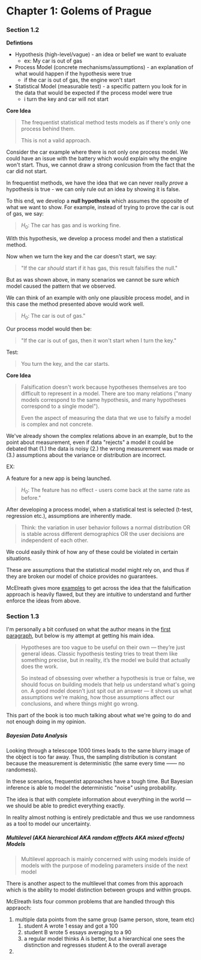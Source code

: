# Chapter 1: Golems of Prague

### Section 1.2
**Defintions**
- Hypothesis (high-level/vague) - an idea or belief we want to evaluate
  - ex: My car is out of gas
- Process Model (concrete mechanisms/assumptions) - an explanation of what would happen if the hypothesis were true
  - if the car is out of gas, the engine won't start
- Statistical Model (measurable test) - a specific pattern you look for in the data that would be expected if the process model were true
  - i turn the key and car will not start

**Core Idea**

> The frequentist statistical method tests models as if there's only one process behind them.
>
>This is not a valid approach.

Consider the car example where there is not only one process model. We could have an issue with the battery which would explain why the engine won't start. Thus, we cannot draw a strong conlcusion from the fact that the car did not start.

In frequentist methods, we have the idea that we can never really *prove* a hypothesis is true - we can only rule out an idea by showing it is false.

To this end, we develop a **null hypothesis** which assumes the opposite of what we want to show. For example, instead of trying to prove the car is out of gas, we say:

>$H_0$: The car has gas and is working fine.

With this hypothesis, we develop a process model and then a statistical method.

Now when we turn the key and the car doesn't start, we say:

>"If the car *should* start if it has gas, this result falsifies the null."

But as was shown above, in many scenarios we cannot be sure *which* model caused the pattern that we observed.

We can think of an example with only one plausible process model, and in this case the method presented above would work well.

> $H_0$: The car is out of gas."

Our process model would then be:

> "If the car is out of gas, then it won't start when I turn the key."

Test:

> You turn the key, and the car starts.

**Core Idea**

> Falsification doesn't work because hypotheses themselves are too difficult to represent in a model. There are too many relations ("many models correspond to the same hypothesis, and many hypotheses correspond to a single model").
>
> Even the aspect of measuring the data that we use to falsify a model is complex and not concrete.

We've already shown the complex relations above in an example, but to the point about measurement, even if data "rejects" a model it could be debated that (1.) the data is noisy (2.) the wrong measurement was made or (3.) assumptions about the variance or distribution are incorrect.

EX:

A feature for a new app is being launched.

> $H_0$: The feature has no effect - users come back at the same rate as before."

After developing a process model, when a statistical test is selected (t-test, regression etc.), assumptions are inherently made.

> Think: the variation in user behavior follows a normal distribution OR is stable across different demographics OR the user decisions are independent of each other.

We could easily think of how any of these could be violated in certain situations.

These are assumptions that the statistical model might rely on, and thus if they are broken our model of choice provides no guarantees.


McElreath gives more [examples](https://civil.colorado.edu/~balajir/CVEN6833/bayes-resources/RM-StatRethink-Bayes.pdf#page=21) to get across the idea that the falsification approach is heavily flawed, but they are intuitive to understand and further enforce the ideas from above.



### Section 1.3

I'm personally a bit confused on what the author means in the [first paragraph](https://civil.colorado.edu/~balajir/CVEN6833/bayes-resources/RM-StatRethink-Bayes.pdf#page=24), but below is my attempt at getting his main idea. 

> Hypotheses are too vague to be useful on their own — they’re just general ideas. Classic hypothesis testing tries to treat them like something precise, but in reality, it’s the model we build that actually does the work.
>
> So instead of obsessing over whether a hypothesis is true or false, we should focus on building models that help us understand what's going on. A good model doesn't just spit out an answer — it shows us what assumptions we're making, how those assumptions affect our conclusions, and where things might go wrong.

This part of the book is too much talking about what we're going to do and not enough doing in my opinion.


##### Bayesian Data Analysis

Looking through a telescope 1000 times leads to the same blurry image of the object is too far away.
Thus, the sampling distribution is constant because the measurement is deterministic (the same every time —— no randomess).

In these scenarios, frequentist approaches have a tough time. But Bayesian inference is able to model the deterministic "noise" using probability.

The idea is that with complete information about everything in the world — we should be able to predict everything exactly.

In reality almost nothing is entirely predictable and thus we use randomness as a tool to model our uncertainty.


##### Multilevel (AKA hierarchical AKA random efffects AKA mixed effects) Models

> Multilevel approach is mainly concerned with using models inside of models with the purpose of modeling parameters inside of the next model

There is another aspect to the multilevel that comes from this approach which is the ability to model distinction between groups and within groups.

McElreath lists four common problems that are handled through this appraoch:

1. multiple data points from the same group (same person, store, team etc)
   1. student A wrote 1 essay and got a 100
   2. student B wrote 5 essays averaging to a 90
   3. a regular model thinks A is better, but a hierarchical one sees the distinction and regresses student A to the overall average
2. 